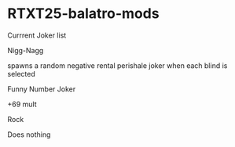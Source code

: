 # RTXT25-balatro-mods

Currrent Joker list

Nigg-Nagg

spawns a random negative rental perishale joker when each blind is selected

Funny Number Joker

+69 mult

Rock

Does nothing
